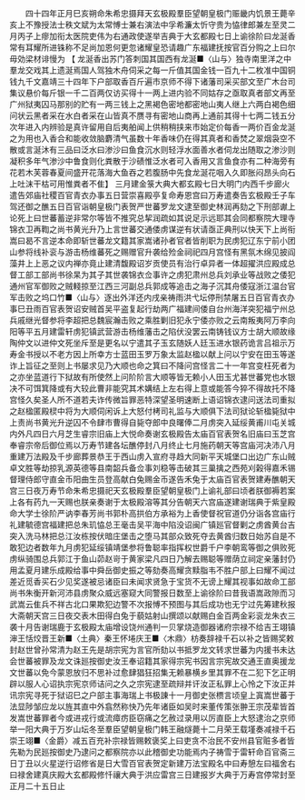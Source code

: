 <!-- { "loadSidebar": true } -->
　　四十四年正月巳亥朔命朱希忠摄拜天玄极殿羣臣望朝皇极门赈畿内饥景王薨辛亥上不豫授法士秩文斌为太常愽士兼右演法中孚希濂太忻守贵为恊律郎兼左至灵二月丙子上瘳加衔太医院吏伟为右通政使遂举吉典于大玄都殿七日上谕徐阶曰龙涎香常有耳耀所进铢称不足尚加恩何更忽诸耀皇恐请趣广东福建抚按官百分购之上曰尔毋効梁材诽慢为 【 龙涎香出苏门答刺国其国西有龙涎■〈山与〉独寺南里洋之中羣龙交戏其上遗涎焉国人驾独木舟伺采之每一斤值其国金钱一百九十二枚准中国铜钱九千文嘉靖三十四年下户部取香百斤遍市京师不得下诸藩司采买部文至广木台司集议悬价每斤银一千二百两仅访买得十一两上进内验不同姑存之亟取真者部文再至广州狱夷囚马那别的贮有一两三钱上之黑褐色密地都密地山夷人继上六两白褐色细问状云黑者采在水白者采在山皆真不赝寻有密地山商再上通前其得十七两二钱五分次年进入内辨验是真许留用自后夷舶闻上供稍稍挟来市始定价每香一两价百金龙涎之为用也入香合和能收敛脑麝清气虽数十年香味仍在得其真者和香焚之翠烟袅空不散或言涎沐有三品曰泛水曰渗沙曰鱼食沉水则轻浮水面善水者伺龙出随取之渗沙则凝积多年气渗沙中鲁食则化粪散于沙碛惟泛水者可入香用又言鱼食亦有二种海旁有花若木芙蓉春夏间盛开花落海大鱼吞之若腹肠中先食龙涎花咽入久即胀闷昂头向石上吐沫干枯可用惟粪者不隹】 三月建金箓大典大都玄殿七日大明门内西千步廊火遣告郊庙社稷百官青衣办事五日营崇喜殿亭复命寿恩宫曰万寿遣奏告玄极殿壬子车驾还御之醮五日百官诣朝皇极门表贺严世蕃罗龙文逮至御史林润再劾之下刑部谳上论死上曰世蕃蓄逆非常尔等皆不推究总挈润疏如其说足示远耶其会同都察院大理寺锦衣卫再鞫之尚书黄光升乃上言世蕃交通倭虏谋逆有状请亟正典刑以快天下上尚衔嵩曰曷不言逆本命即斩世蕃龙文籍其家嵩诸孙者官者皆削职为民虏犯辽东宁前小团山参将线补衮与游击杨维蕃死之赐赠官升袭给殓金祠祀四月宫怪有黑氛木绵见披阎藻井上上恶之议内禅亦竟止建清馥殿诏岁贡使员有治行卓异者一体超擢洪应殿成总督工部工部尚书徐杲为其子其世袭锦衣佥事许之虏犯肃州总兵刘承业等战败之倭犯通州官军御败之贼輚掠至江西三河副总兵郭成等追击之海子沉其舟倭寇浙江温台官军击败之坞口竹■〈山与〉逐出外洋还内戌亲祷雨洪弋坛停刑禁屠五日百官青衣办事巳丑雨百官表贺诏安贼首吴平盗复起行劫两广福建间倭自台州海洋突犯福宁州总兵戚继光督参将李超把总魏宸瀚击败之乘胜剿旧犯永宁倭亦败之云南叛夷阿万李向阳等平五月建雷轩虏犯镇武营游击杨维藩击之陷伏没罢云南铸钱议方士胡大顺故缘陶仲文以进仲文死坐斥至是更名以宁遣其子玉玄随妖人廷玉进水银药诡言吕祖示万寿金书授以不老方因上所幸方士蓝田玉罗万象太监赵楹以献上问以宁安在田玉等遂诈上旨征之至则上书屡求见乃大顺也命之箕曰不降问宫怪言二十一年宫变枉死者为之亦坐蓝道行下狱故有所使然上问阶阶言大顺等皆无赖小人田玉尤甚世蕃党也水银决不可饵箕降或有大较此曹非能究其术媾结上左右得上意或能答今猝不得故托不降宫怪久矣圣人所不道若夫诈传微旨罪恶特深望圣明速断上语诏锦衣逮问送法司重拟之赵楹匿殿棂中将为大顺伺闲诉上大怒付栲司礼监与大顺俱下法司狱论斩楹毙狱中上责尚书黄光升逆囚不令肆市曹得自毙夺郎中良曙俸二月虏突入延绥黄甫川屯关城内外凡四日六月芝生睿宗旧庙上大悦命奏谢玄极殿告太庙百官表贺名旧庙曰玉芝宫奉睿宗帝后御位焉以万寿节建各坛醮停封八月终止七月施药朝天等宫庙河决沛八月重建万法殿及千步廊葬景恭王于西山虏入宣府寻趋大同新平天城堡口出边广东山贼卓文胜等劫掠乳源英德等县南韶兵备佥事刘稳等击破其三巢擒之西苑刈榖得嘉禾锡督理侍郎守直金币阳曲生员登高献白兔赐金币遂告禾兔于太庙百官表贺建寿醮朝天宫三日夜万寿节命朱希忠摄祀天玄极殿羣臣望朝皇极门上谕礼部曰顷者朕御褥若案上各有药九一天赐也朕亲奏谢于太极殿溶等其分告朝天六宫庙遂建谢瑞典于紫皇殿命大学士徐阶严讷李春芳尚书郭朴高拱伯方承裕为上香使督祝官道仍分诣各宫庙行礼建毓德宫福建把总朱玑恊总王毫击吴平海中陷没诏闽广镇廵官督剿之虏酋黄台吉突入洗马林把总江汝栋按伏暗庄堡击之堕马其部众致死夺去黄酋归数日始苏自是不敢犯边者数年九月虏犯延绥镇靖堡参将鲁聪率指挥权世爵千户李朝鸾等御之俱败死虏纵骑围总兵郭江于鱼山茆赵岢于黄家梁凡四日乃解去赐聪等赠荫立祠定亲藩封仍用孟夏月建乐成殿给事中舜岳御史振之等劾奏高耀贪黩脂韦不胜户部上曰耀不闻过差近觅香买石少见奖遂被忌诸臣曰未闻求贤急于宝货不无谤上耀其视事如故命工部尚书朱衡开新河沛县虏聚众威远塞窥大同警报日数至上谕徐阶曰昔我语嵩政隙而习武嵩云隹兵不祥古北口果欺犯边警不次报愽不预图与其后成功也无宁过先筹建秋报大斋朝天宫三日夜交表木田得白兔于藐姑射山撰颂以献赐白金百两金彩衮龙朱衣三袭十月告谢瑞鹿于玄极殿太庙增设饶州通判一贝掌烧造御器诸府宗禄不给吉王翊镇渖王恬烄晋王新■〈土典〉秦王怀埢庆王■〈木鼎〉枋奏辞禄千石以补之皆赐奖敕封赵世曾孙常清为赵王先是胡宗宪为言官所劾以书抵罗龙文转求世蕃为内援书未达会世蕃被罪及龙文诛廵按御史汝王奉诏籍其家得宗宪书因言宗宪故交通王直奥援龙文世蕃以免今蒙恩放归不思补过愈肆猖狂招集无赖暴横乡里其罪不在二犯下乞正明辟以服人心诏执宗宪京师诘问之久之宗宪逮至疏辩并讦汝正私罪上心怜之下汝正并讯宗宪寻死于狱诏巳之户部主事海瑞上书极諌十一月御史张槚言顷皇上寘嵩世蕃于法显陟邹应龙以旌其直中外翕然称快乃先年诸臣如吴时来董传策张翀王宗茂辈皆首发嵩世蕃罪者今或进戎行或流瘴疠臣窃痛之乞赦过录用以厉直臣上大怒逮治之京师举一阳大典于万岁山坛冬至羣臣望朝皇极门韩王融燧薨十二月荣王载墐奏减禄千石崇王翊■〈金爵〉减五百充补宗禄皆赐敕褒奖上曰吏贪不治民不安州县官赃多者皆先勒为民廵按御史乃逮问之都察院亦以此稽御史功能焉内子祷雪于雷轩命百官斋三日丁丑以火星逆行诏修省是日大雪百官表贺定新建万法宝殿名中曰寿憩左曰福舍右曰禄舍建真庆殿大玄都殿修忏禳大典于洪应雷宫三日建报岁大典于万寿宫停常封至正月二十五日止 
